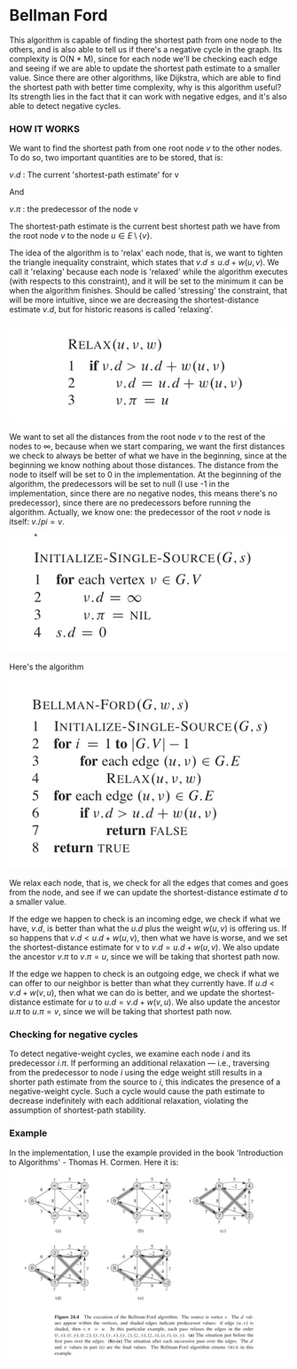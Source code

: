 # Bellman Ford
This algorithm is capable of finding the shortest path from one node to the others, and is also able to tell us if there's a negative cycle in the graph. 
Its complexity is O(N * M), since for each node we'll be checking each edge and seeing if we are able to update the shortest path estimate to a smaller value.
Since there are other algorithms, like Dijkstra, which are able to find the shortest path with better time complexity, why is this algorithm useful?
Its strength lies in the fact that it can work with negative edges, and it's also able to detect negative cycles.

### HOW IT WORKS
We want to find the shortest path from one root node $v$ to the other nodes.
To do so, two important quantities are to be stored, that is:

$v.d$ : The current 'shortest-path estimate' for v

And

$v.\pi$ : the predecessor of the node v

The shortest-path estimate is the current best shortest path we have from the root node $v$ to the node $u \in E \setminus \{v\}$.

The idea of the algorithm is to 'relax' each node, that is, we want to tighten the triangle inequality constraint, which states that $v.d \leq u.d + w(u, v)$. We call it
 'relaxing' because each node is 'relaxed' while the algorithm executes (with respects to this constraint), and it will be set to the minimum it can be when the algorithm finishes.
 Should be called 'stressing' the constraint, that will be more intuitive, since we are decreasing the shortest-distance estimate $v.d$, but for historic reasons is called 'relaxing'.

![Relaxation](./pictures/relaxation.png)

We want to set all the distances from the root node $v$ to the rest of the nodes to $\infty$, because when we start comparing, we want the first distances we check to always 
be better of what we have in the beginning, since at the beginning we know nothing about those distances. The distance from the node to itself will be set to 0 in the implementation. At the beginning of the algorithm, the predecessors will be set to null (I use -1 in the implementation, since there are no negative nodes, this means there's no predecessor), since there are no predecessors before running the algorithm. Actually, we know one: the predecessor of the root $v$ node is itself: $v./pi = v$.

![Initialization](./pictures/initialization.png)

Here's the algorithm

![Bellman-Ford algorithm](./pictures/BF_algorithm_CORMEN.png)

We relax each node, that is, we check for all the edges that comes and goes from the node, and see if we can update the shortest-distance estimate $d$
to a smaller value. 

If the edge we happen to check is an incoming edge, we check if what we have, $v.d$, is better than what the $u.d$ plus the weight $w(u, v)$ is offering us. 
If so happens that $v.d < u.d + w(u, v)$, then what we have is worse, and we set the shortest-distance estimate for v to $v.d = u.d + w(u, v)$.
We also update the ancestor $v.\pi$ to $v.\pi = u$, since we will be taking that shortest path now.

If the edge we happen to check is an outgoing edge, we check if what we can offer to our neighbor is better than what they currently have. 
If $u.d < v.d + w(v, u)$, then what we can do is better, and we update the shortest-distance estimate for $u$ to $u.d = v.d + w(v, u)$.
We also update the ancestor $u.\pi$ to $u.\pi = v$, since we will be taking that shortest path now.

### Checking for negative cycles
To detect negative-weight cycles, we examine each node $i$ and its predecessor $i.\pi$. If performing an additional relaxation — i.e., traversing from the predecessor to node 
$i$ using the edge weight still results in a shorter path estimate from the source to $i$, this indicates the presence of a negative-weight cycle. Such a cycle would cause the path estimate to decrease indefinitely with each additional relaxation, violating the assumption of shortest-path stability.

### Example
In the implementation, I use the example provided in the book 'Introduction to Algorithms' - Thomas H. Cormen. Here it is:
![Example of BellmanFord aplication](./pictures/ej_BellmanFord_CORMEN.png)
